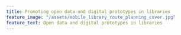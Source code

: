 ```yaml
---
title: Promoting open data and digital prototypes in libraries
feature_image: "/assets/mobile_library_route_planning_cover.jpg"
feature_text: Open data and digital prototypes in libraries
---
```

